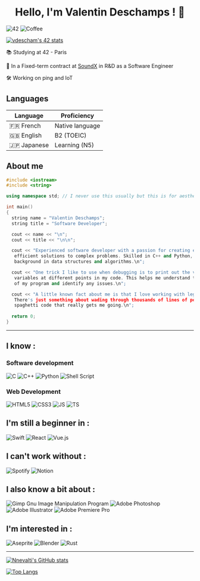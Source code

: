 <div align="center">
 <h1>Hello, I'm Valentin Deschamps ! 👾</h1>
</div>

![42](https://badgen.net/badge/Born2Code/vdescham/blue?cache=86400&icon=https://meta.intra.42.fr/assets/42_logo-7dfc9110a5319a308863b96bda33cea995046d1731cebb735e41b16255106c12.svg&scale=1)
![Coffee](https://badgen.net/badge/icon/FueledByCoffee?cache=86400&icon=buymeacoffee&label&scale=1)

<a href="https://github.com/JaeSeoKim/badge42"><img src="https://badge42.vercel.app/api/v2/cl24wglrd004009jyf2b0p1uk/stats?cursusId=21&coalitionId=48" alt="vdescham's 42 stats" /></a>

📚 Studying at 42 - Paris

💼 In a Fixed-term contract at [SoundX](https://www.soundx.fr/) in R&D as a Software Engineer

🛠 Working on ping and IoT


## Languages
| Language      | Proficiency     |
| ------------- | --------------- |
| 🇫🇷 French     | Native language |
| 🇬🇧 English    | B2 (TOEIC)      |
| 🇯🇵 Japanese   | Learning (N5) |
<!--
| 🇪🇸 Spanish    | Learning (fundammentals) |
-->


## About me

```cpp
#include <iostream>
#include <string>

using namespace std; // I never use this usually but this is for aesthetic

int main()
{
  string name = "Valentin Deschamps";
  string title = "Software Developer";

  cout << name << "\n";
  cout << title << "\n\n";

  cout << "Experienced software developer with a passion for creating elegant and
   efficient solutions to complex problems. Skilled in C++ and Python, with a strong
   background in data structures and algorithms.\n";

  cout << "One trick I like to use when debugging is to print out the values of
   variables at different points in my code. This helps me understand the flow
   of my program and identify any issues.\n";

  cout << "A little known fact about me is that I love working with legacy code.
   There's just something about wading through thousands of lines of poorly documented,
   spaghetti code that really gets me going.\n";
 
  return 0;
}
```

---

## I know :

### Software development

![C](https://img.shields.io/badge/c-%2300599C.svg?style=for-the-badge&logo=c&logoColor=white)
![C++](https://img.shields.io/badge/c++-%2300599C.svg?style=for-the-badge&logo=c%2B%2B&logoColor=white)
![Python](https://img.shields.io/badge/python-3670A0?style=for-the-badge&logo=python&logoColor=ffdd54)
![Shell Script](https://img.shields.io/badge/shell_script-%23121011.svg?style=for-the-badge&logo=gnu-bash&logoColor=white)

### Web Development

![HTML5](https://img.shields.io/badge/HTML5-E34F26?style=for-the-badge&logo=html5&logoColor=white)
![CSS3](https://img.shields.io/badge/CSS3-1572B6?style=for-the-badge&logo=css3&logoColor=white)
![JS](https://img.shields.io/badge/JavaScript-F7DF1E?style=for-the-badge&logo=javascript&logoColor=black)
![TS](https://img.shields.io/badge/TypeScript-007ACC?style=for-the-badge&logo=typescript&logoColor=white)

## I'm still a beginner in :

![Swift](https://img.shields.io/badge/Swift-FA7343?style=for-the-badge&logo=swift&logoColor=white)
![React](https://img.shields.io/badge/react-%2320232a.svg?style=for-the-badge&logo=react&logoColor=%2361DAFB)
![Vue.js](https://img.shields.io/badge/vuejs-%2335495e.svg?style=for-the-badge&logo=vuedotjs&logoColor=%234FC08D)

## I can't work without :

![Spotify](https://img.shields.io/badge/Spotify-1ED760?style=for-the-badge&logo=spotify&logoColor=white)
![Notion](https://img.shields.io/badge/Notion-%23000000.svg?style=for-the-badge&logo=notion&logoColor=white)

## I also know a bit about :

![Gimp Gnu Image Manipulation Program](https://img.shields.io/badge/Gimp-657D8B?style=for-the-badge&logo=gimp&logoColor=FFFFFF)
![Adobe Photoshop](https://img.shields.io/badge/adobe%20photoshop-%2331A8FF.svg?style=for-the-badge&logo=adobe%20photoshop&logoColor=white)
![Adobe Illustrator](https://img.shields.io/badge/adobe%20illustrator-%23FF9A00.svg?style=for-the-badge&logo=adobe%20illustrator&logoColor=white)
![Adobe Premiere Pro](https://img.shields.io/badge/Adobe%20Premiere%20Pro-9999FF.svg?style=for-the-badge&logo=Adobe%20Premiere%20Pro&logoColor=white)

## I'm interested in :

![Aseprite](https://img.shields.io/badge/Aseprite-FFFFFF?style=for-the-badge&logo=Aseprite&logoColor=#7D929E)
![Blender](https://img.shields.io/badge/blender-%23F5792A.svg?style=for-the-badge&logo=blender&logoColor=white)
![Rust](https://img.shields.io/badge/rust-%23000000.svg?style=for-the-badge&logo=rust&logoColor=white)

---

<!--
| 42's Project | Tech used |
| ------- | ------ |
| Transcendance Final Score: [![vdescham's 42 ft_transcendence Score](https://badge42.vercel.app/api/v2/cl24wglrd004009jyf2b0p1uk/project/2465358)](https://github.com/aurelien-brabant/ft_transcendance) | <img src="https://github.com/nnevalti/nnevalti/blob/main/VisualStudioCode-logo.svg" width="30" height="30"> <img src="https://github.com/nnevalti/nnevalti/blob/main/nginx_logo.svg" width="30" height="30"> <img src="https://github.com/nnevalti/nnevalti/blob/main/kubernetes-original.svg" width="30" height="30"> <img src="https://github.com/nnevalti/nnevalti/blob/main/docker-original.svg" width="30" height="30"> <img src="https://github.com/nnevalti/nnevalti/blob/main/html-logo.svg" width="30" height="30"> <img src="https://github.com/nnevalti/nnevalti/blob/main/CSS3_logo.svg" width="30" height="30"> <img src="https://github.com/nnevalti/nnevalti/blob/main/js-logo.svg" width="30" height="30"> <img src="https://github.com/nnevalti/nnevalti/blob/main/Typescript_logo.svg" width="30" height="30"> <img src="https://github.com/nnevalti/nnevalti/blob/main/nextjs-logo.svg" width="30" height="30"> <img src="https://github.com/nnevalti/nnevalti/blob/main/React-logo.svg" width="30" height="30"> <img src="https://github.com/nnevalti/nnevalti/blob/main/nestjs-logo.svg" width="30" height="30"> <img src="https://github.com/nnevalti/nnevalti/blob/main/Postgresql_logo.svg" width="30" height="30"> <img src="https://github.com/nnevalti/nnevalti/blob/main/socketio_logo.svg" width="30" height="30"> |
| Webserv Final Score: [![Nnevalti's 42 webserv Score](https://badge42.vercel.app/api/v2/cl24wglrd004009jyf2b0p1uk/project/2408667)](https://github.com/Sherchryst/42-webserv) | <img src="https://github.com/nnevalti/nnevalti/blob/main/atom-original.svg" width="30" height="30"> <img src="https://github.com/nnevalti/nnevalti/blob/main/C%2B%2B_original.svg" width="30" height="30"> <img src="https://github.com/devicons/devicon/blob/master/icons/php/php-plain.svg" width="30" height="30"> |
| Ft_containers Final Score: [![Nnevalti's 42 ft_containers Score](https://badge42.vercel.app/api/v2/cl24wglrd004009jyf2b0p1uk/project/2295730)](https://github.com/Nnevalti/ft_containers) | <img src="https://github.com/nnevalti/nnevalti/blob/main/atom-original.svg" width="30" height="30"> <img src="https://github.com/nnevalti/nnevalti/blob/main/C%2B%2B_original.svg" width="30" height="30"> |
| MiniShell Final Score: [![Nnevalti's 42 ft_containers Score](https://badge42.vercel.app/api/v2/cl24wglrd004009jyf2b0p1uk/project/2295730)](https://github.com/Nnevalti/MiniShell_42) | <img src="https://github.com/nnevalti/nnevalti/blob/main/atom-original.svg" width="30" height="30"> <img src="https://github.com/nnevalti/nnevalti/blob/main/c-original.svg" width="30" height="30"> |
| Cub3d Final Score: [![Nnevalti's 42 cub3d Score](https://badge42.vercel.app/api/v2/cl24wglrd004009jyf2b0p1uk/project/1628601)](https://github.com/Nnevalti/Cub3D) | <img src="https://github.com/nnevalti/nnevalti/blob/main/atom-original.svg" width="30" height="30"> <img src="https://github.com/nnevalti/nnevalti/blob/main/c-original.svg" width="30" height="30"> |
| Philosophers Final Score: [![Nnevalti's 42 Philosophers Score](https://badge42.vercel.app/api/v2/cl24wglrd004009jyf2b0p1uk/project/2134842)](https://github.com/Nnevalti/Philosophers) | <img src="https://github.com/nnevalti/nnevalti/blob/main/atom-original.svg" width="30" height="30"> <img src="https://github.com/nnevalti/nnevalti/blob/main/c-original.svg" width="30" height="30"> |
| Ft_services Final Score: [![Nnevalti's 42 Philosophers Score](https://badge42.vercel.app/api/v2/cl24wglrd004009jyf2b0p1uk/project/2134842)](https://github.com/Nnevalti/ft_services) | <img src="https://github.com/nnevalti/nnevalti/blob/main/atom-original.svg" width="30" height="30"> <img src="https://github.com/nnevalti/nnevalti/blob/main/docker-original.svg" width="30" height="30"> <img src="https://github.com/nnevalti/nnevalti/blob/main/kubernetes-original.svg" width="30" height="30"> <img src="https://github.com/nnevalti/nnevalti/blob/main/bash-original.svg" width="30" height="30"> <img src="https://cdn.freebiesupply.com/logos/large/2x/ssh-logo-png-transparent.png" width="35" height="35"> <img src="https://github.com/devicons/devicon/blob/master/icons/php/php-plain.svg" width="30" height="30"> |
| Libasm Final Score: [![Nnevalti's 42 libasm Score](https://badge42.vercel.app/api/v2/cl24wglrd004009jyf2b0p1uk/project/1929034)](https://github.com/Nnevalti/libasm) | <img src="https://github.com/nnevalti/nnevalti/blob/main/atom-original.svg" width="30" height="30"> <img src="https://i.pinimg.com/originals/8c/b1/8c/8cb18c72082d13eb581cf6d452e8e266.png" width="30" height="30"> |
| Push_swap Final Score: [![Nnevalti's 42 push_swap Score](https://badge42.vercel.app/api/v2/cl24wglrd004009jyf2b0p1uk/project/2119675)](https://github.com/Nnevalti/push_swap) | <img src="https://github.com/nnevalti/nnevalti/blob/main/atom-original.svg" width="30" height="30"> <img src="https://github.com/nnevalti/nnevalti/blob/main/c-original.svg" width="30" height="30"> <img src="https://github.com/nnevalti/nnevalti/blob/main/bash-original.svg" width="30" height="30"> |
| So_long Final Score: [![Nnevalti's 42 so_long Score](https://badge42.vercel.app/api/v2/cl24wglrd004009jyf2b0p1uk/project/2226039)](https://github.com/Nnevalti/so_long) | <img src="https://github.com/nnevalti/nnevalti/blob/main/atom-original.svg" width="30" height="30"> <img src="https://github.com/nnevalti/nnevalti/blob/main/c-original.svg" width="30" height="30"> |
| Minitalk Final Score: [![Nnevalti's 42 minitalk Score](https://badge42.vercel.app/api/v2/cl24wglrd004009jyf2b0p1uk/project/2219122)](https://github.com/Nnevalti/minitalk) | <img src="https://github.com/nnevalti/nnevalti/blob/main/atom-original.svg" width="30" height="30"> <img src="https://github.com/nnevalti/nnevalti/blob/main/c-original.svg" width="30" height="30"> |
| Ft_server Final Score: [![Nnevalti's 42 ft_server Score](https://badge42.vercel.app/api/v2/cl24wglrd004009jyf2b0p1uk/project/1640128)](https://github.com/Nnevalti/ft_server) | <img src="https://github.com/nnevalti/nnevalti/blob/main/atom-original.svg" width="30" height="30"> <img src="https://github.com/nnevalti/nnevalti/blob/main/docker-original.svg" width="30" height="30"> <img src="https://github.com/nnevalti/nnevalti/blob/main/bash-original.svg" width="30" height="30"> <img src="https://cdn.freebiesupply.com/logos/large/2x/ssh-logo-png-transparent.png" width="35" height="35"> |
| Ft_printf Final Score: [![Nnevalti's 42 ft_printf Score](https://badge42.vercel.app/api/v2/cl24wglrd004009jyf2b0p1uk/project/1612070)](https://github.com/Nnevalti/ft_printf) | <img src="https://github.com/nnevalti/nnevalti/blob/main/atom-original.svg" width="30" height="30"> <img src="https://github.com/nnevalti/nnevalti/blob/main/c-original.svg" width="30" height="30"> |
| Get_next_line Final Score: [![Nnevalti's 42 get_next_line Score](https://badge42.vercel.app/api/v2/cl24wglrd004009jyf2b0p1uk/project/1611297)](https://github.com/Nnevalti/get_next_line) | <img src="https://github.com/nnevalti/nnevalti/blob/main/atom-original.svg" width="30" height="30"> <img src="https://github.com/nnevalti/nnevalti/blob/main/c-original.svg" width="30" height="30"> |
| Libft Final Score: [![Nnevalti's 42 Libft Score](https://badge42.vercel.app/api/v2/cl24wglrd004009jyf2b0p1uk/project/1585048)](https://github.com/Nnevalti/libft) | <img src="https://github.com/nnevalti/nnevalti/blob/main/atom-original.svg" width="30" height="30"> <img src="https://github.com/nnevalti/nnevalti/blob/main/c-original.svg" width="30" height="30"> |
-->

[![Nnevalti's GitHub stats](https://github-readme-stats.vercel.app/api?username=Nnevalti&layout=compact&theme=chartreuse-dark)](https://github.com/anuraghazra/github-readme-stats)

[![Top Langs](https://github-readme-stats.vercel.app/api/top-langs/?username=nnevalti&layout=compact&theme=chartreuse-dark)](https://github.com/anuraghazra/github-readme-stats)
